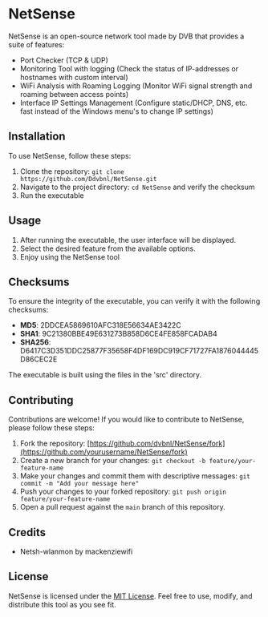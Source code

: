 # NetSense

NetSense is an open-source network tool made by DVB that provides a suite of features:

- Port Checker (TCP & UDP)
- Monitoring Tool with logging (Check the status of IP-addresses or hostnames with custom interval)
- WiFi Analysis with Roaming Logging (Monitor WiFi signal strength and roaming between access points)
- Interface IP Settings Management (Configure static/DHCP, DNS, etc. fast instead of the Windows menu's to change IP settings)

## Installation

To use NetSense, follow these steps:

1. Clone the repository: `git clone https://github.com/Ddvbnl/NetSense.git`
2. Navigate to the project directory: `cd NetSense` and verify the checksum
3. Run the executable

## Usage

1. After running the executable, the user interface will be displayed.
2. Select the desired feature from the available options.
3. Enjoy using the NetSense tool

## Checksums

To ensure the integrity of the executable, you can verify it with the following checksums:

- **MD5**: 2DDCEA5869610AFC318E56634AE3422C
- **SHA1**: 9C21380BBE49E631273B858D6CE4FE858FCADAB4
- **SHA256**: D6417C3D351DDC25877F35658F4DF169DC919CF71727FA1876044445D86CEC2E

The executable is built using the files in the 'src' directory.

## Contributing

Contributions are welcome! If you would like to contribute to NetSense, please follow these steps:

1. Fork the repository: [https://github.com/dvbnl/NetSense/fork](https://github.com/yourusername/NetSense/fork)
2. Create a new branch for your changes: `git checkout -b feature/your-feature-name`
3. Make your changes and commit them with descriptive messages: `git commit -m "Add your message here"`
4. Push your changes to your forked repository: `git push origin feature/your-feature-name`
5. Open a pull request against the `main` branch of this repository.

## Credits

- Netsh-wlanmon by mackenziewifi

## License

NetSense is licensed under the [MIT License](https://github.com/dvbnl/NetSense/blob/main/LICENSE). Feel free to use, modify, and distribute this tool as you see fit.
